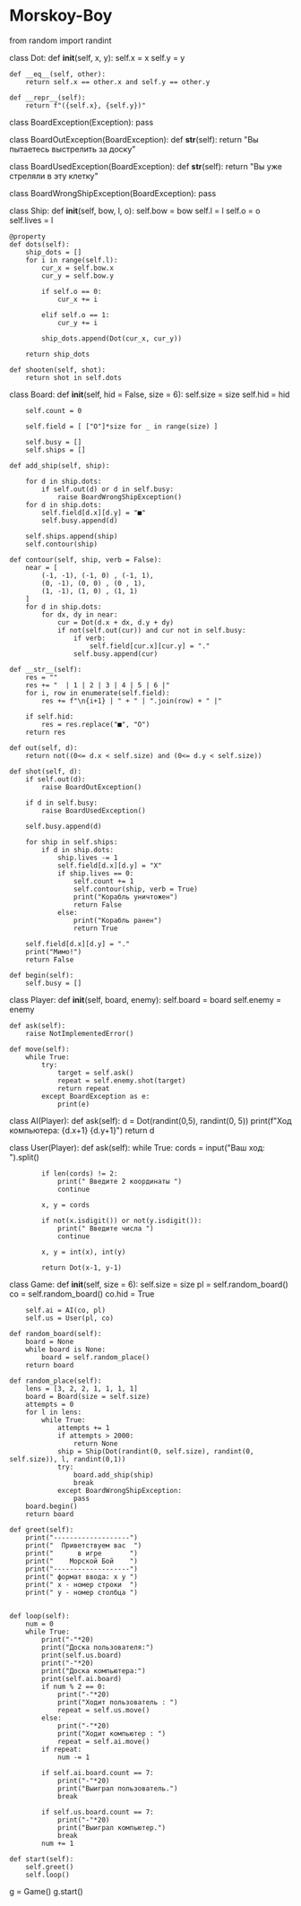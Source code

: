 # Morskoy-Boy
from random import randint

class Dot:
    def __init__(self, x, y):
        self.x = x
        self.y = y
    
    def __eq__(self, other):
        return self.x == other.x and self.y == other.y
    
    def __repr__(self):
        return f"({self.x}, {self.y})"


class BoardException(Exception):
    pass

class BoardOutException(BoardException):
    def __str__(self):
        return "Вы пытаетесь выстрелить за доску"

class BoardUsedException(BoardException):
    def __str__(self):
        return "Вы уже стреляли в эту клетку"

class BoardWrongShipException(BoardException):
    pass

class Ship:
    def __init__(self, bow, l, o):
        self.bow = bow
        self.l = l
        self.o = o
        self.lives = l
    
    @property
    def dots(self):
        ship_dots = []
        for i in range(self.l):
            cur_x = self.bow.x 
            cur_y = self.bow.y
            
            if self.o == 0:
                cur_x += i
            
            elif self.o == 1:
                cur_y += i
            
            ship_dots.append(Dot(cur_x, cur_y))
        
        return ship_dots
    
    def shooten(self, shot):
        return shot in self.dots

class Board:
    def __init__(self, hid = False, size = 6):
        self.size = size
        self.hid = hid
        
        self.count = 0
        
        self.field = [ ["O"]*size for _ in range(size) ]
        
        self.busy = []
        self.ships = []
    
    def add_ship(self, ship):
        
        for d in ship.dots:
            if self.out(d) or d in self.busy:
                raise BoardWrongShipException()
        for d in ship.dots:
            self.field[d.x][d.y] = "■"
            self.busy.append(d)
        
        self.ships.append(ship)
        self.contour(ship)
            
    def contour(self, ship, verb = False):
        near = [
            (-1, -1), (-1, 0) , (-1, 1),
            (0, -1), (0, 0) , (0 , 1),
            (1, -1), (1, 0) , (1, 1)
        ]
        for d in ship.dots:
            for dx, dy in near:
                cur = Dot(d.x + dx, d.y + dy)
                if not(self.out(cur)) and cur not in self.busy:
                    if verb:
                        self.field[cur.x][cur.y] = "."
                    self.busy.append(cur)
    
    def __str__(self):
        res = ""
        res += "  | 1 | 2 | 3 | 4 | 5 | 6 |"
        for i, row in enumerate(self.field):
            res += f"\n{i+1} | " + " | ".join(row) + " |"
        
        if self.hid:
            res = res.replace("■", "O")
        return res
    
    def out(self, d):
        return not((0<= d.x < self.size) and (0<= d.y < self.size))

    def shot(self, d):
        if self.out(d):
            raise BoardOutException()
        
        if d in self.busy:
            raise BoardUsedException()
        
        self.busy.append(d)
        
        for ship in self.ships:
            if d in ship.dots:
                ship.lives -= 1
                self.field[d.x][d.y] = "X"
                if ship.lives == 0:
                    self.count += 1
                    self.contour(ship, verb = True)
                    print("Корабль уничтожен")
                    return False
                else:
                    print("Корабль ранен")
                    return True
        
        self.field[d.x][d.y] = "."
        print("Мимо!")
        return False
    
    def begin(self):
        self.busy = []

class Player:
    def __init__(self, board, enemy):
        self.board = board
        self.enemy = enemy
    
    def ask(self):
        raise NotImplementedError()
    
    def move(self):
        while True:
            try:
                target = self.ask()
                repeat = self.enemy.shot(target)
                return repeat
            except BoardException as e:
                print(e)

class AI(Player):
    def ask(self):
        d = Dot(randint(0,5), randint(0, 5))
        print(f"Ход компьютера: {d.x+1} {d.y+1}")
        return d

class User(Player):
    def ask(self):
        while True:
            cords = input("Ваш ход: ").split()
            
            if len(cords) != 2:
                print(" Введите 2 координаты ")
                continue
            
            x, y = cords
            
            if not(x.isdigit()) or not(y.isdigit()):
                print(" Введите числа ")
                continue
            
            x, y = int(x), int(y)
            
            return Dot(x-1, y-1)

class Game:
    def __init__(self, size = 6):
        self.size = size
        pl = self.random_board()
        co = self.random_board()
        co.hid = True
        
        self.ai = AI(co, pl)
        self.us = User(pl, co)
    
    def random_board(self):
        board = None
        while board is None:
            board = self.random_place()
        return board
    
    def random_place(self):
        lens = [3, 2, 2, 1, 1, 1, 1]
        board = Board(size = self.size)
        attempts = 0
        for l in lens:
            while True:
                attempts += 1
                if attempts > 2000:
                    return None
                ship = Ship(Dot(randint(0, self.size), randint(0, self.size)), l, randint(0,1))
                try:
                    board.add_ship(ship)
                    break
                except BoardWrongShipException:
                    pass
        board.begin()
        return board

    def greet(self):
        print("-------------------")
        print("  Приветствуем вас  ")
        print("      в игре       ")
        print("    Морской Бой    ")
        print("-------------------")
        print(" формат ввода: x y ")
        print(" x - номер строки  ")
        print(" y - номер столбца ")
    
    
    def loop(self):
        num = 0
        while True:
            print("-"*20)
            print("Доска пользователя:")
            print(self.us.board)
            print("-"*20)
            print("Доска компьютера:")
            print(self.ai.board)
            if num % 2 == 0:
                print("-"*20)
                print("Ходит пользователь : ")
                repeat = self.us.move()
            else:
                print("-"*20)
                print("Ходит компьютер : ")
                repeat = self.ai.move()
            if repeat:
                num -= 1
            
            if self.ai.board.count == 7:
                print("-"*20)
                print("Выиграл пользователь.")
                break
            
            if self.us.board.count == 7:
                print("-"*20)
                print("Выиграл компьютер.")
                break
            num += 1
            
    def start(self):
        self.greet()
        self.loop()
            
            
g = Game()
g.start()
